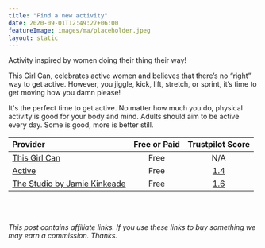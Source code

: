 ```yaml
---
title: "Find a new activity"
date: 2020-09-01T12:49:27+06:00
featureImage: images/ma/placeholder.jpeg
layout: static
---
```


Activity inspired by women doing their thing their way!

This Girl Can, celebrates active women and believes that there’s no “right” way to get active. However, you jiggle, kick, lift, stretch, or sprint, it’s time to get moving how you damn please!

It's the perfect time to get active. No matter how much you do, physical activity is good for your body and mind. Adults should aim to be active every day. Some is good, more is better still.

| Provider      | Free or Paid  |  Trustpilot Score  |
| :-----------          | :--------------:      |  :--------------:         |
| [This Girl Can](https://www.thisgirlcan.co.uk/) | Free | N/A
| [Active](https://www.active.com/fitness/articles/5-fun-activities-to-help-you-get-fit) | Free | [1.4](https://uk.trustpilot.com/review/active.com) | 
| [The Studio by Jamie Kinkeade](https://www.youtube.com/watch?v=yN3GgCUmmXw) | Free | [1.6](https://uk.trustpilot.com/review/www.youtube.com) | 
  

<br/><br/>

*This post contains affiliate links. If you use these links to buy something we may
earn a commission. Thanks.*






